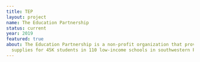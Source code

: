 ```yaml
---
title: TEP
layout: project
name: The Education Partnership
status: current
year: 2019
featured: true
about: The Education Partnership is a non-profit organization that provides school
  supplies for 45K students in 110 low-income schools in southwestern PA.
---
```


